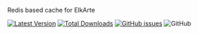 Redis based cache for ElkArte

[![Latest Version](https://img.shields.io/github/release/tinoest/ElkRedisCache.svg)](https://github.com/tinoest/ElkRedisCache/releases)
[![Total Downloads](https://img.shields.io/github/downloads/tinoest/ElkRedisCache/total.svg)](https://github.com/tinoest/ElkRedisCache/releases)
[![GitHub issues](https://img.shields.io/github/issues/tinoest/ElkTP.svg)](https://github.com/tinoest/ElkRedisCache/issues)
![GitHub](https://img.shields.io/github/license/tinoest/ElkRedisCache)
